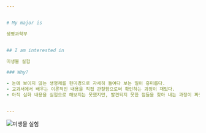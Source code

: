 ```yaml
---


# My major is

생명과학부


## I am interested in

미생물 실험

### Why?

- 눈에 보이지 않는 생명체를 현미경으로 자세히 들여다 보는 일이 흥미롭다.
- 교과서에서 배우는 이론적인 내용을 직접 관찰함으로써 확인하는 과정이 재밌다.
- 아직 심화 내용을 실험으로 해보지는 못했지만, 발견되지 못한 점들을 찾아 내는 과정이 짜릿할 것 같다.


---
```


![미생물 실험](https://user-images.githubusercontent.com/62474639/81500839-bc3b0b00-930f-11ea-844e-22714c7bbc8d.jpg)


